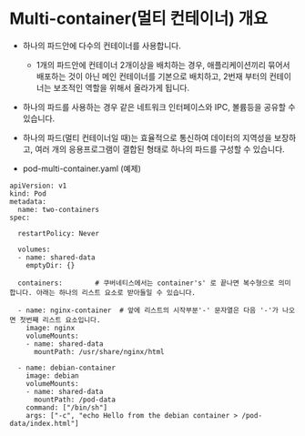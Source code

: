 # Multi-container(멀티 컨테이너) 개요
- 하나의 파드안에 다수의 컨테이너를 사용합니다.
   - 1개의 파드안에 컨테이너 2개이상을 배치하는 경우, 애플리케이션끼리 묶어서 배포하는 것이 아닌
     메인 컨테이너를 기본으로 배치하고, 2번재 부터의 컨테이너는 보조적인 역할을 위해서 올라가게 됩니다.
- 하나의 파드를 사용하는 경우 같은 네트워크 인터페이스와 IPC, 볼륨등을 공유할 수 있습니다.
- 하나의 파드(멀티 컨테이너일 때)는 효율적으로 통신하여 데이터의 지역성을 보장하고, 여러 개의 응용프로그램이
  결합된 형태로 하나의 파드를 구성할 수 있습니다.

- pod-multi-container.yaml (예제)

```
apiVersion: v1
kind: Pod
metadata:
  name: two-containers
spec:

  restartPolicy: Never

  volumes:
  - name: shared-data
    emptyDir: {}
 
  containers:        # 쿠버네티스에서는 container's' 로 끝나면 복수형으로 의미합니다. 아래는 하나의 리스트 요소로 받아들일 수 있습니다.

  - name: nginx-container  # 앞에 리스트의 시작부분'-' 문자열은 다음 '-'가 나오면 첫번째 리스트 요소입니다.
    image: nginx
    volumeMounts:
    - name: shared-data
      mountPath: /usr/share/nginx/html

  - name: debian-container
    image: debian
    volumeMounts:
    - name: shared-data
      mountPath: /pod-data
    command: ["/bin/sh"]
    args: ["-c", "echo Hello from the debian container > /pod-data/index.html"]
``` 
    
    
    
